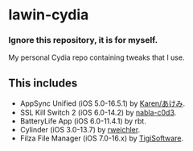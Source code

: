 # lawin-cydia
### Ignore this repository, it is for myself.

My personal Cydia repo containing tweaks that I use.

## This includes
- AppSync Unified (iOS 5.0-16.5.1) by [Karen/あけみ](https://cydia.akemi.ai/).
- SSL Kill Switch 2 (iOS 6.0-14.2) by [nabla-c0d3](https://github.com/nabla-c0d3/ssl-kill-switch2).
- BatteryLife App (iOS 6.0-11.4.1) by rbt.
- Cylinder (iOS 3.0-13.7) by [rweichler](https://github.com/rweichler/cylinder).
- Filza File Manager (iOS 7.0-16.x) by [TigiSoftware](https://twitter.com/tigisoftware).